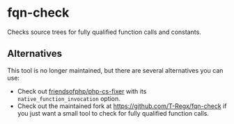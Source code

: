 # fqn-check

Checks source trees for fully qualified function calls and constants.

## Alternatives

This tool is no longer maintained, but there are several alternatives you can use:
 - Check out [friendsofphp/php-cs-fixer](https://github.com/friendsofphp/php-cs-fixer) with its `native_function_invocation` option.
 - Check out the maintained fork at https://github.com/T-Regx/fqn-check if you just want a small tool to check for fully qualified function calls.

